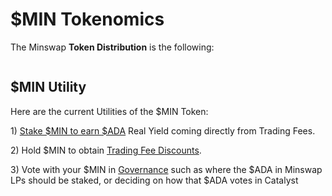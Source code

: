 # $MIN Tokenomics

The Minswap **Token Distribution** is the following:

<figure><img src="../../.gitbook/assets/tokenomics (1).png" alt=""><figcaption></figcaption></figure>

## $MIN Utility

Here are the current Utilities of the $MIN Token:

1\) [Stake $MIN to earn $ADA](usdmin-staking.md) Real Yield coming directly from Trading Fees.

2\) Hold $MIN to obtain [Trading Fee Discounts](trading-fee-discount.md).&#x20;

3\) Vote with your $MIN in [Governance](broken-reference) such as where the $ADA in Minswap LPs should be staked, or deciding on how that $ADA votes in Catalyst
